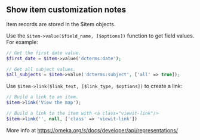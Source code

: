 ## Show item customization notes

Item records are stored in the $item objects.

Use the `$item->value($field_name, [$options])` function to get field values. For example:

```php
// Get the first date value.
$first_date = $item->value('dcterms:date');

// Get all subject values.
$all_subjects = $item->value('dcterms:subject', ['all' => true]);
```

Use `$item->link($link_text, [$link_type, $options])` to create a link:

```php
// Build a link to an item.
$item->link('View the map');

// Build a link to the item with <a class="viewit-link"/>
$item->link('', null, ['class' => 'viewit-link'])
```

More info at https://omeka.org/s/docs/developer/api/representations/